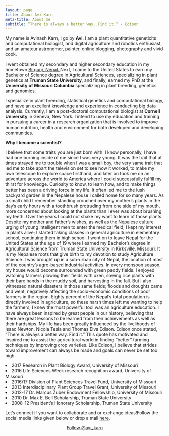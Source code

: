 ```yaml
---
layout: page
title: About Avi Karn
meta-title: About me
subtitle: “There is always a better way. Find it.” - Edison
---
```


<div id="aboutme-section">

<p class="about-text">
<span class="fa fa-briefcase about-icon"></span>
  My name is Avinash Karn, I go by <strong>Avi</strong>, I am a plant quantitative geneticits and computational biologist, and digital agriculture and robotics enthusiast, and an amateur astronomer, painter, online blogging, photography and vivid cook.
</p>

<p class="about-text">
<span class="fa fa-graduation-cap about-icon"></span>
I went obtained my secondary and higher secondary education in my hometown <a target="_blank" href="https://goo.gl/maps/vtMmZcXFWy32"> Birgunj, Nepal. </a> Next, I came to the United States to earn my Bachelor of Science degree in Agricultural Sciences, specializing in plant genetics at <strong>Truman State University</strong>, and finally, earned my PhD at the <strong> University of Missouri Columbia </strong> specializing in plant breeding, genetics and genomics.
</p>

<p class="about-text">
<span class="fa fa-glasses about-icon"></span>
I specialize in plant breeding, statistical genetics and computational biology, and have an excellent knowledge and experience in conducting big data analysis. Currently, I am a post-doctoral computational biologist at <strong> Cornell University </strong> in Geneva, New York. I intend to use my education and training in pursuing a career in a research organization that is involved to improve human nutrition, health and environment for both developed and developing communities.
</p>

<p class="about-text">
<span class="fa fa-leaf about-icon"></span>
	<strong> Why I became a scientist? </strong>

I believe that some traits you are just born with. I know personally, I have had one burning inside of me since I was very young. It was the trait that at times strayed me to trouble when I was a small boy, the very same trait that led me to take apart the television set to see how it worked, to make my own telescope to explore space firsthand, and later on took me on an adventure across the world to America where I could successfully fulfill my thirst for knowledge. Curiosity to know, to learn how, and to make things better has been a driving force in my life. It often led me to the lush backyard garden in the Nepalese house I called home for so many years. As a small child I remember standing crouched over my mother’s plants in the day’s early hours with a toothbrush protruding from one side of my mouth, more concerned about looking at the plants than I ever was about brushing my teeth. Over the years I could not shake my want to learn of those plants. Despite my mother and father’s wishes, as well as the Nepalese culture urging of young intelligent men to enter the medical field, I kept my interest in plants alive; I started taking classes in general agriculture in elementary school, continuing them in high school. I went on to leave Nepal for the United States at the age of 19 where I earned my Bachelor’s degree in Agricultural Science from Truman State University in Kirksville, Missouri. It is my Nepalese roots that give birth to my devotion to study Agriculture Science. I was brought up in a sub-urban city of Nepal, the location of most of the country’s agro-based industrial activities. In every monsoon season, my house would become surrounded with green paddy fields. I enjoyed watching farmers plowing their fields with oxen, sowing rice plants with their bare hands in the muddy soil, and harvesting in the fall. But I also witnessed natural disasters in those same fields; floods and droughts came and went, negatively affecting the socio-economic conditions of poor farmers in the region. Eighty percent of the Nepal’s total population is directly involved in agriculture, so these harsh times left me wanting to help the farmers; I knew the most powerful tool was an agriculture education. I have always been inspired by great people in our history, believing that there are great lessons to be learned from their achievements as well as their hardships. My life has been greatly influenced by the livelihoods of Isaac Newton, Nicola Tesla and Thomas Elva Edison. Edison once stated, “There is always a better way. Find it.” This quote has motivated and inspired me to assist the agricultural world in finding “better” farming techniques by improving crop varieties. Like Edison, I believe that strides toward improvement can always be made and goals can never be set too high.
</p>	

<p class="about-text">
<span class="fa fa-award about-icon"></span>
	
<li>2017 Research in Plant Biology Award, University of Missouri</li>

<li>2016 Life Sciences Week research recognition award, University of Missouri</li>

<li>2016/17 Division of Plant Sciences Travel Fund, University of Missouri</li>

<li>2013 Interdisciplinary Plant Group Travel Grant, University of Missouri</li>

<li>2012-17 Dr. Marcus Zuber Endowment Fellowship, University of Missouri</li>

<li>2010 Dr. Max E. Bell Scholarship, Truman State University</li>

<li>2008-12 President’s Honorary Scholarship, Truman State University</li>
</p>

<p class="about-text">
<span class="fa fa-envelope about-icon"></span>
Let’s connect if you want to collaborate and or exchange ideas!Follow the social media links given below or drop a mail <a target="_blank" href="mailto:avi.karn6@gmail.com">here</a>.
</p>


<center>
	<a href="https://twitter.com/avi_karn" class="twitter-follow-button" data-size="large" data-show-count="false">Follow @avi_karn</a>
	<script async src="//platform.twitter.com/widgets.js" charset="utf-8"></script>
</center>
<br>

<p><script type="text/javascript" src="//ra.revolvermaps.com/0/0/6.js?i=0rn8vq73z9x&amp;m=7&amp;c=ff0000&amp;cr1=ffffff&amp;f=arial&amp;l=1" async="async"></script></p>

<script async src="//pagead2.googlesyndication.com/pagead/js/adsbygoogle.js"></script>
<script>
  (adsbygoogle = window.adsbygoogle || []).push({
    google_ad_client: "ca-pub-5126027065024936",
    enable_page_level_ads: true
  });
</script>

<!-- Global site tag (gtag.js) - Google Analytics -->
<script async src="https://www.googletagmanager.com/gtag/js?id=UA-123359651-1"></script>
<script>
  window.dataLayer = window.dataLayer || [];
  function gtag(){dataLayer.push(arguments);}
  gtag('js', new Date());
  gtag('config', 'UA-123359651-1');
</script>


